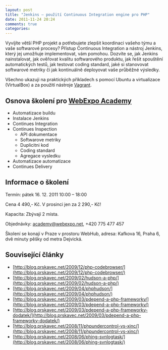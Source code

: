 ```yaml
---
layout: post
title: "Jenkins – použití Continuous Integration engine pro PHP"
date: 2011-11-24 20:24
comments: true
categories: 
---
```


Vyvíjíte větší PHP projekt a potřebujete zlepšit koordinaci vašeho týmu a vaše softwarové procesy? Přístup Continuous Integration a nástroj Jenkins, který jej umožňuje implementovat, vám pomohou. Dozvíte se, jak Jenkins nainstalovat, jak ověřovat kvalitu softwarového produktu, jak řešit spouštění automatických testů, jak testovat coding standard, jaké si stanovovat softwarové metriky či jak kontinuálně deployovat vaše průběžné výsledky.

Všechno ukazuji na praktických příkladech s pomocí Ubuntu a virtualizace (VirtualBox) a za použití nástroje [Vagrant](http://www.vagrantup.com).

## Osnova školení pro [WebExpo Academy](http://webexpo.cz/blog/#prskavec)

- Automatizace buildu 
- Instalace Jenkins
- Continues Integration   
- Continues Inspection
	- API dokumentace 
	- Softwarove metriky	
	- Duplicitni kod
	- Coding standard	
	- Agregace vysledku
- Automatizace automatizace
- Continues Delivery

## Informace o školení

Termín: pátek 16. 12. 2011 10:00 – 18:00

Cena 4 490,- Kč. V prosinci jen za 2 290,- Kč!

Kapacita: Zbývají 2 místa.

Objednávky: <a href="mailto:academy@webexpo.net">academy@webexpo.net</a>, +420 775 477 457

Školení se konají v Praze v prostoru WebHub, adresa: Kafkova 16, Praha 6, dvě minuty pěšky od metra Dejvická.



## Související články

- [http://blog.prskavec.net/2009/12/php-codebrowser/](http://blog.prskavec.net/2009/12/php-codebrowser/)
- [http://blog.prskavec.net/2009/02/hudson-a-php/](http://blog.prskavec.net/2009/02/hudson-a-php/)
- [http://blog.prskavec.net/2009/04/phphudson/](http://blog.prskavec.net/2009/04/phphudson/)
- [http://blog.prskavec.net/2009/03/pdepend-a-php-frameworky/](http://blog.prskavec.net/2009/03/pdepend-a-php-frameworky/)
- [http://blog.prskavec.net/2009/03/pdepend-a-php-frameworky-dodatek/](http://blog.prskavec.net/2009/03/pdepend-a-php-frameworky-dodatek/)
- [http://blog.prskavec.net/2008/11/phpundercontrol-vs-xinc/](http://blog.prskavec.net/2008/11/phpundercontrol-vs-xinc/)
- [http://blog.prskavec.net/2008/06/phing-svnlogtask/](http://blog.prskavec.net/2008/06/phing-svnlogtask/)
